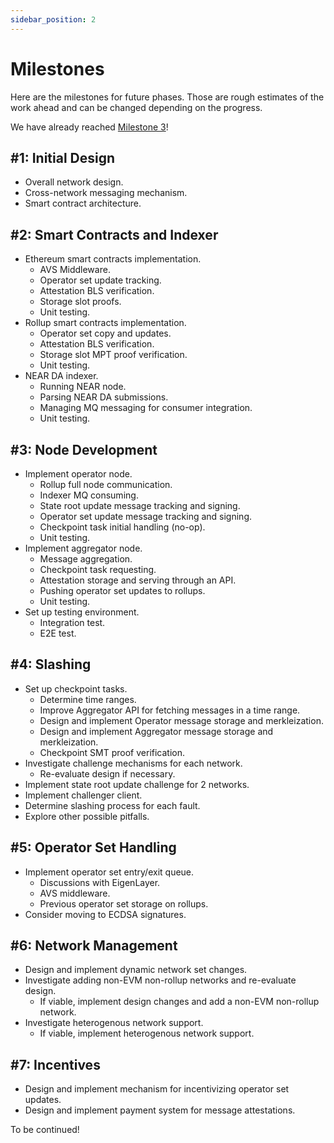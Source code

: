 ```yaml
---
sidebar_position: 2
---
```


# Milestones

Here are the milestones for future phases. Those are rough estimates of the
work ahead and can be changed depending on the progress.

We have already reached [Milestone 3](#3-node-development)!

## #1: Initial Design

* Overall network design.
* Cross-network messaging mechanism.
* Smart contract architecture.

## #2: Smart Contracts and Indexer

* Ethereum smart contracts implementation.
    * AVS Middleware.
    * Operator set update tracking.
    * Attestation BLS verification.
    * Storage slot proofs.
    * Unit testing.
* Rollup smart contracts implementation.
    * Operator set copy and updates.
    * Attestation BLS verification.
    * Storage slot MPT proof verification.
    * Unit testing.
* NEAR DA indexer.
    * Running NEAR node.
    * Parsing NEAR DA submissions.
    * Managing MQ messaging for consumer integration.
    * Unit testing.

## #3: Node Development

* Implement operator node.
    * Rollup full node communication.
    * Indexer MQ consuming.
    * State root update message tracking and signing.
    * Operator set update message tracking and signing.
    * Checkpoint task initial handling (no-op).
    * Unit testing.
* Implement aggregator node.
    * Message aggregation.
    * Checkpoint task requesting.
    * Attestation storage and serving through an API.
    * Pushing operator set updates to rollups.
    * Unit testing.
* Set up testing environment.
    * Integration test.
    * E2E test.

## #4: Slashing
* Set up checkpoint tasks.
    * Determine time ranges.
    * Improve Aggregator API for fetching messages in a time range.
    * Design and implement Operator message storage and merkleization.
    * Design and implement Aggregator message storage and merkleization.
    * Checkpoint SMT proof verification.
* Investigate challenge mechanisms for each network.
    * Re-evaluate design if necessary.
* Implement state root update challenge for 2 networks.
* Implement challenger client.
* Determine slashing process for each fault.
* Explore other possible pitfalls.

## #5: Operator Set Handling
* Implement operator set entry/exit queue.
    * Discussions with EigenLayer.
    * AVS middleware.
    * Previous operator set storage on rollups.
* Consider moving to ECDSA signatures.

## #6: Network Management
* Design and implement dynamic network set changes.
* Investigate adding non-EVM non-rollup networks and re-evaluate design.
    * If viable, implement design changes and add a non-EVM non-rollup network.
* Investigate heterogenous network support.
    * If viable, implement heterogenous network support.

## #7: Incentives
* Design and implement mechanism for incentivizing operator set updates.
* Design and implement payment system for message attestations.

To be continued!
